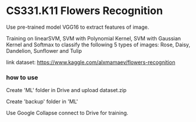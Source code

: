 # CS331.K11 Flowers Recognition

Use pre-trained model VGG16 to extract features of image.

Training on linearSVM, SVM with Polynomial Kernel, SVM with Gaussian Kernel and Softmax to classify the following 5 types of images: 
Rose, Daisy, Dandelion, Sunflower and Tulip

link dataset: https://www.kaggle.com/alxmamaev/flowers-recognition


### how to use
Create 'ML' folder in Drive and upload dataset.zip


Create 'backup' folder in 'ML'


Use Google Collapse connect to Drive for training.
